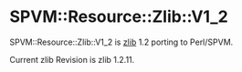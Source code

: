 # SPVM::Resource::Zlib::V1_2

SPVM::Resource::Zlib::V1_2 is <a href="https://zlib.net/">zlib</a> 1.2 porting to Perl/SPVM.

Current zlib Revision is zlib 1.2.11.
